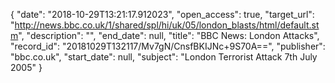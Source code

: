 {
  "date": "2018-10-29T13:21:17.912023", 
  "open_access": true, 
  "target_url": "http://news.bbc.co.uk/1/shared/spl/hi/uk/05/london_blasts/html/default.stm", 
  "description": "", 
  "end_date": null, 
  "title": "BBC News: London Attacks", 
  "record_id": "20181029T132117/Mv7gN/CnsfBKIJNc+9S70A==", 
  "publisher": "bbc.co.uk", 
  "start_date": null, 
  "subject": "London Terrorist Attack 7th July 2005"
}

